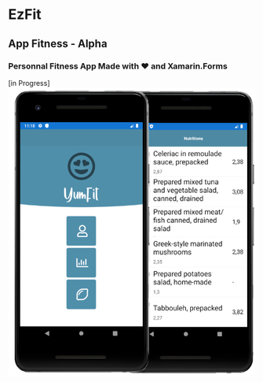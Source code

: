 # EzFit
##  App Fitness - Alpha
### Personnal Fitness App Made with :heart: and Xamarin.Forms
[in Progress]
![alt text](https://github.com/marceloeatworld/EzFit/blob/master/screentest.jpg)
